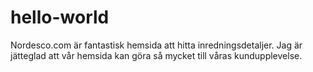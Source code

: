# hello-world
Nordesco.com är fantastisk hemsida att hitta inredningsdetaljer.
Jag är jätteglad att vår hemsida kan göra så mycket till våras kundupplevelse.  
